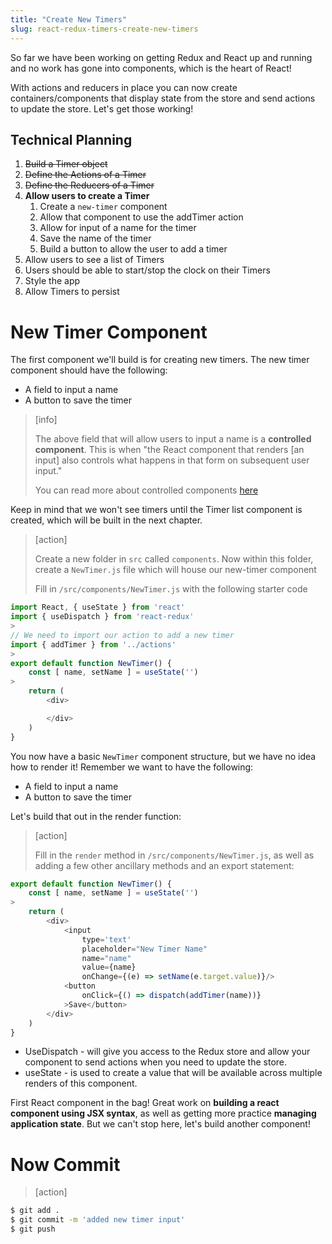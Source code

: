 ```yaml
---
title: "Create New Timers"
slug: react-redux-timers-create-new-timers
---
```


So far we have been working on getting Redux and React up and
running and no work has gone into components, which is the heart of React!

With actions and reducers in place you can now create
containers/components that display state from the store and
send actions to update the store. Let's get those working!

## Technical Planning

1. ~~Build a Timer object~~
1. ~~Define the Actions of a Timer~~
1. ~~Define the Reducers of a Timer~~
1. **Allow users to create a Timer**
    1. Create a `new-timer` component
    1. Allow that component to use the addTimer action
    1. Allow for input of a name for the timer
    1. Save the name of the timer
    1. Build a button to allow the user to add a timer
1. Allow users to see a list of Timers
1. Users should be able to start/stop the clock on their Timers
1. Style the app
1. Allow Timers to persist

# New Timer Component

The first component we'll build is for creating new timers. The new timer component should have the following:

- A field to input a name
- A button to save the timer

> [info]
>
> The above field that will allow users to input a name is a **controlled component**. This is when "the React component that renders [an input] also controls what happens in that form on subsequent user input."
>
> You can read more about controlled components [here](https://reactjs.org/docs/forms.html#controlled-components)

Keep in mind that we won't see timers until the Timer list component is created, which will be built in the next chapter.

> [action]
>
> Create a new folder in `src` called `components`. Now within this folder, create a `NewTimer.js` file which will house our new-timer component
>
> Fill in `/src/components/NewTimer.js` with the following starter code
>
```js
import React, { useState } from 'react'
import { useDispatch } from 'react-redux'
>
// We need to import our action to add a new timer
import { addTimer } from '../actions'
>
export default function NewTimer() {
	const [ name, setName ] = useState('')
>
	return (
		<div>

		</div>
	)
}
```

You now have a basic `NewTimer` component structure, but we have no idea how to render it! Remember we want to have the following:

- A field to input a name
- A button to save the timer

Let's build that out in the render function:

> [action]
>
> Fill in the `render` method in `/src/components/NewTimer.js`, as well as adding a few other ancillary methods and an export statement:
>
```js
export default function NewTimer() {
	const [ name, setName ] = useState('')
>
	return (
		<div>
			<input
				type='text'
				placeholder="New Timer Name"
				name="name"
				value={name}
				onChange={(e) => setName(e.target.value)}/>
			<button
				onClick={() => dispatch(addTimer(name))}
			>Save</button>
		</div>
	)
}
```

- UseDispatch - will give you access to the Redux store and allow your component to send actions when you need to update the store.
- useState - is used to create a value that will be available across multiple renders of this component. 

First React component in the bag! Great work on **building a react component using JSX syntax**, as well as getting more practice **managing application state**. But we can't stop here, let's build another component!

# Now Commit

>[action]
>
```bash
$ git add .
$ git commit -m 'added new timer input'
$ git push
```
